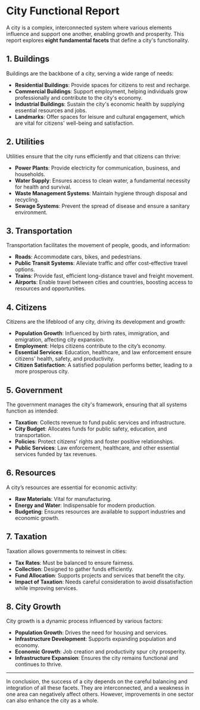 # City Functional Report

A city is a complex, interconnected system where various elements influence and support one another, enabling growth and prosperity. This report explores **eight fundamental facets** that define a city's functionality.

## 1. Buildings

Buildings are the backbone of a city, serving a wide range of needs:

- **Residential Buildings**: Provide spaces for citizens to rest and recharge.
- **Commercial Buildings**: Support employment, helping individuals grow professionally and contribute to the city's economy.
- **Industrial Buildings**: Sustain the city's economic health by supplying essential resources and jobs.
- **Landmarks**: Offer spaces for leisure and cultural engagement, which are vital for citizens' well-being and satisfaction.

## 2. Utilities

Utilities ensure that the city runs efficiently and that citizens can thrive:

- **Power Plants**: Provide electricity for communication, business, and households.
- **Water Supply**: Ensures access to clean water, a fundamental necessity for health and survival.
- **Waste Management Systems**: Maintain hygiene through disposal and recycling.
- **Sewage Systems**: Prevent the spread of disease and ensure a sanitary environment.

## 3. Transportation

Transportation facilitates the movement of people, goods, and information:

- **Roads**: Accommodate cars, bikes, and pedestrians.
- **Public Transit Systems**: Alleviate traffic and offer cost-effective travel options.
- **Trains**: Provide fast, efficient long-distance travel and freight movement.
- **Airports**: Enable travel between cities and countries, boosting access to resources and opportunities.

## 4. Citizens

Citizens are the lifeblood of any city, driving its development and growth:

- **Population Growth**: Influenced by birth rates, immigration, and emigration, affecting city expansion.
- **Employment**: Helps citizens contribute to the city’s economy.
- **Essential Services**: Education, healthcare, and law enforcement ensure citizens' health, safety, and productivity.
- **Citizen Satisfaction**: A satisfied population performs better, leading to a more prosperous city.

## 5. Government

The government manages the city's framework, ensuring that all systems function as intended:

- **Taxation**: Collects revenue to fund public services and infrastructure.
- **City Budget**: Allocates funds for public safety, education, and transportation.
- **Policies**: Protect citizens' rights and foster positive relationships.
- **Public Services**: Law enforcement, healthcare, and other essential services funded by tax revenues.

## 6. Resources

A city’s resources are essential for economic activity:

- **Raw Materials**: Vital for manufacturing.
- **Energy and Water**: Indispensable for modern production.
- **Budgeting**: Ensures resources are available to support industries and economic growth.

## 7. Taxation

Taxation allows governments to reinvest in cities:

- **Tax Rates**: Must be balanced to ensure fairness.
- **Collection**: Designed to gather funds efficiently.
- **Fund Allocation**: Supports projects and services that benefit the city.
- **Impact of Taxation**: Needs careful consideration to avoid dissatisfaction while improving services.

## 8. City Growth

City growth is a dynamic process influenced by various factors:

- **Population Growth**: Drives the need for housing and services.
- **Infrastructure Development**: Supports expanding population and economy.
- **Economic Growth**: Job creation and productivity spur city prosperity.
- **Infrastructure Expansion**: Ensures the city remains functional and continues to thrive.

---

In conclusion, the success of a city depends on the careful balancing and integration of all these facets. They are interconnected, and a weakness in one area can negatively affect others. However, improvements in one sector can also enhance the city as a whole.
